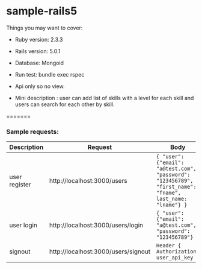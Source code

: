 
# sample-rails5


Things you may want to cover:

* Ruby version: 2.3.3

* Rails version: 5.0.1

* Database: Mongoid

* Run test: bundle exec rspec

* Api only so no view.

* Mini description : user can add list of skills with a level for each skill and users can search for each other by skill.

=======

### Sample requests:

Description | Request | Body | Method
--- | --- | --- | ---
user register | http://localhost:3000/users | `{ "user": {"email": "a@test.com", "password": "123456789", "first_name": "fname", last_name: "lname"} }` | **POST**
user login | http://localhost:3000/users/login | `{ "user": {"email": "a@test.com", "password": "123456789"} }`| **POST**
signout | http://localhost:3000/users/signout | `Header { Authorization: user_api_key }` | **GET** 


